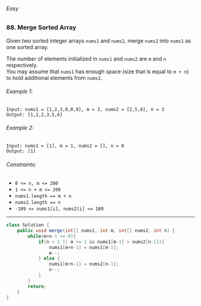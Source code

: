 ###### Easy

### 88. Merge Sorted Array

Given two sorted integer arrays `nums1` and `nums2`, merge `nums2` into `nums1` as one sorted array.  

The number of elements initialized in `nums1` and `nums2` are `m` and `n` respectively.   
You may assume that `nums1` has enough space (size that is equal to `m + n`) to hold additional elements from `nums2`.

###### Example 1:
```
Input: nums1 = [1,2,3,0,0,0], m = 3, nums2 = [2,5,6], n = 3
Output: [1,2,2,3,5,6]
```

###### Example 2:
```
Input: nums1 = [1], m = 1, nums2 = [], n = 0
Output: [1]
```

###### Constraints:

- `0 <= n, m <= 200`
- `1 <= n + m <= 200`
- `nums1.length == m + n`
- `nums2.length == n`
- `-109 <= nums1[i], nums2[i] <= 109`

***

```java
class Solution {
    public void merge(int[] nums1, int m, int[] nums2, int n) {
        while(m+n-1 >= 0){
            if(n < 1 || m >= 1 && nums1[m-1] > nums2[n-1]){
                nums1[m+n-1] = nums1[m-1];
                m--;
            } else {
                nums1[m+n-1] = nums2[n-1];
                n--;
            }
        }
        return;
    }
}
```
